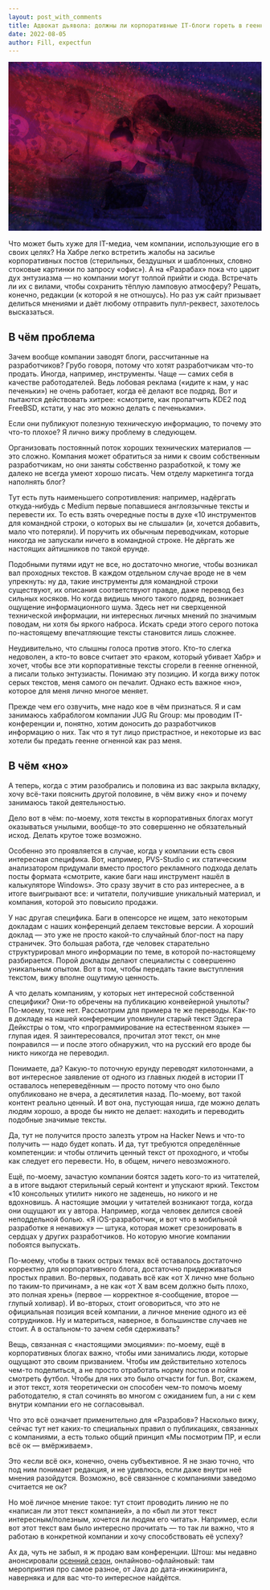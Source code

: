 ```yaml
---
layout: post_with_comments
title: Адвокат дьявола: должны ли корпоративные IT-блоги гореть в геенне огненной?
date: 2022-08-05
author: Fill, expectfun
---
```


![preview](preview.jpg)

Что может быть хуже для IT-медиа, чем компании, использующие его в своих целях? На Хабре легко встретить жалобы на засилье корпоративных постов (стерильных, бездушных и шаблонных, словно стоковые картинки по запросу «офис»). А на «Разрабах» пока что царит дух энтузиазма — но компании могут толпой прийти и сюда. Встречать ли их с вилами, чтобы сохранить тёплую ламповую атмосферу? Решать, конечно, редакции (к которой я не отношусь). Но раз уж сайт призывает делиться мнениями и даёт любому отправить пулл-реквест, захотелось высказаться.

## В чём проблема

Зачем вообще компании заводят блоги, рассчитанные на разработчиков? Грубо говоря, потому что хотят разработчикам что-то продать. Иногда, например, инструменты. Чаще — самих себя в качестве работодателей. Ведь лобовая реклама («идите к нам, у нас печеньки») не очень работает, когда её делают все подряд. Вот и пытаются действовать хитрее: «смотрите, как пропатчить KDE2 под FreeBSD, кстати, у нас это можно делать с печеньками».

Если они публикуют полезную техническую информацию, то почему это что-то плохое? Я лично вижу проблему в следующем.

Организовать постоянный поток хороших технических материалов — это сложно. Компания может обратиться за ними к своим собственным разработчикам, но они заняты собственно разработкой, к тому же далеко не всегда умеют хорошо писать. Чем отделу маркетинга тогда наполнять блог?

Тут есть путь наименьшего сопротивления: например, надёргать откуда-нибудь с Medium первые попавшиеся англоязычные тексты и перевести их. То есть взять очередные посты в духе «10 инструментов для командной строки, о которых вы не слышали» (и, хочется добавить, мало что потеряли). И поручить их обычным переводчикам, которые никогда не запускали ничего в командной строке. Не дёргать же настоящих айтишников по такой ерунде.

Подобными путями идут не все, но достаточно многие, чтобы возникал вал проходных текстов. В каждом отдельном случае вроде не в чем упрекнуть: ну да, такие инструменты для командной строки существуют, их описания соответствуют правде, даже перевод без сильных косяков. Но когда видишь много такого подряд, возникает ощущение информационного шума. Здесь нет ни сверхценной технической информации, ни интересных личных мнений по значимым поводам, ни хотя бы яркого наброса. Искать среди этого серого потока по-настоящему впечатляющие тексты становится лишь сложнее.

Неудивительно, что слышны голоса против этого. Кто-то слегка недоволен, а кто-то вовсе считает это «раком, который убивает Хабр» и хочет, чтобы все эти корпоративные тексты сгорели в геенне огненной, а писали только энтузиасты. Понимаю эту позицию. И когда вижу поток серых текстов, меня самого он печалит. Однако есть важное «но», которое для меня лично многое меняет.

Прежде чем его озвучить, мне надо кое в чём признаться. Я и сам занимаюсь хабраблогом компании JUG Ru Group: мы проводим IT-конференции и, понятно, хотим доносить до разработчиков информацию о них. Так что я тут лицо пристрастное, и некоторые из вас хотели бы предать геенне огненной как раз меня.


## В чём «но»

А теперь, когда с этим разобрались и половина из вас закрыла вкладку, хочу всё-таки пояснить другой половине, в чём вижу «но» и почему занимаюсь такой деятельностью.

Дело вот в чём: по-моему, хотя тексты в корпоративных блогах могут оказываться унылыми, вообще-то это совершенно не обязательный исход. Делать крутое тоже возможно.

Особенно это проявляется в случае, когда у компании есть своя интересная специфика. Вот, например, PVS-Studio с их статическим анализатором придумали вместо простого рекламного подхода делать посты формата «смотрите, какие баги наш инструмент нашёл в калькуляторе Windows». Это сразу звучит в сто раз интереснее, а в итоге выигрывают все: и читатели, получившие уникальный материал, и компания, которой это повысило продажи.

У нас другая специфика. Баги в опенсорсе не ищем, зато некоторым докладам с наших конференций делаем текстовые версии. А хороший доклад — это уже не просто какой-то случайный блог-пост на пару страничек. Это большая работа, где человек старательно структурировал много информации по теме, в которой по-настоящему разбирается. Порой доклады делают специалисты с совершенно уникальным опытом. Вот в том, чтобы передать такие выступления текстом, вижу вполне ощутимую ценность.

А что делать компаниям, у которых нет интересной собственной специфики? Они-то обречены на публикацию конвейерной унылоты? По-моему, тоже нет. Рассмотрим для примера те же переводы. Как-то в докладе на нашей конференции упомянули старый текст Эдсгера Дейкстры о том, что «программирование на естественном языке» — глупая идея. Я заинтересовался, прочитал этот текст, он мне понравился — и после этого обнаружил, что на русский его вроде бы никто никогда не переводил.

Понимаете, да? Какую-то поточную ерунду переводят килотоннами, а вот интересное заявление от одного из главных людей в истории IT оставалось непереведённым — просто потому что оно было опубликовано не вчера, а десятилетия назад. По-моему, вот такой контент реально ценный. И вот она, пустующая ниша, где можно делать людям хорошо, а вроде бы никто не делает: находить и переводить подобные значимые тексты.

Да, тут не получится просто залезть утром на Hacker News и что-то получить — надо будет копать. И да, тут требуются определённые компетенции: и чтобы отличить ценный текст от проходного, и чтобы как следует его перевести. Но, в общем, ничего невозможного.

Ещё, по-моему, зачастую компании боятся задеть кого-то из читателей, а в итоге выдают стерильный серый контент и упускают яркий. Текстом «10 консольных утилит» никого не заденешь, но никого и не вдохновишь. А настоящие эмоции у читателей возникают тогда, когда они ощущают их у автора. Например, когда человек делится своей неподдельной болью. «Я iOS-разработчик, и вот что в мобильной разработке я ненавижу» — штука, которая может срезонировать в сердцах у других разработчиков. Но которую многие компании побоятся выпускать.

По-моему, чтобы в таких острых темах всё оставалось достаточно корректно для корпоративного блога, достаточно придерживаться простых правил. Во-первых, подавать всё как «от X лично мне больно по таким-то причинам», а не как «от X вам всем должно быть плохо, это полная хрень» (первое — корректное я-сообщение, второе — глупый холивар). И во-вторых, стоит оговориться, что это не официальная позиция всей компании, а личное мнение одного из её сотрудников. Ну и материться, наверное, в большинстве случаев не стоит. А в остальном-то зачем себя сдерживать?

Вещь, связанная с «настоящими эмоциями»: по-моему, ещё в корпоративных блогах важно, чтобы ими занимались люди, которые ощущают это своим призванием. Чтобы им действительно хотелось чем-то поделиться, а не просто отработать норму постов и пойти смотреть футбол. Чтобы для них это было отчасти for fun. Вот, скажем, и этот текст, хотя теоретически он способен чем-то помочь моему работодателю, я стал сочинять во многом с ожиданием fun, а ни с кем внутри компании его не согласовывал.

Что это всё означает применительно для «Разрабов»? Насколько вижу, сейчас тут нет каких-то специальных правил о публикациях, связанных с компаниями, а есть только общий принцип «Мы посмотрим ПР, и если всё ок — вмёрживаем».

Это «если всё ок», конечно, очень субъективное. Я не знаю точно, что под ним понимает редакция, и не удивлюсь, если даже внутри неё мнения разойдутся. Возможно, всё связанное с компаниями заведомо считается не ок?

Но моё личное мнение такое: тут стоит проводить линию не по «написан ли этот текст компанией», а по «был ли этот текст интересным/полезным, хочется ли людям его читать». Например, если вот этот текст вам было интересно прочитать — то так ли важно, что я работаю в конкретной компании и хочу способствовать её успеху?

Ах да, чуть не забыл, я ж продаю вам конференции. Штош: мы недавно анонсировали [осенний сезон](https://jugru.org/?utm_source=razrabs&utm_medium=corporate), онлайново-офлайновый: там мероприятия про самое разное, от Java до дата-инжиниринга, наверняка и для вас что-то интересное найдётся.
